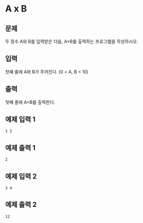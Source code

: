 # A x B

## 문제
두 정수 A와 B를 입력받은 다음, A×B를 출력하는 프로그램을 작성하시오.

## 입력
첫째 줄에 A와 B가 주어진다. (0 < A, B < 10)

## 출력
첫째 줄에 A×B를 출력한다.

## 예제 입력 1
	1 2
## 예제 출력 1
	2

## 예제 입력 2
	3 4
## 예제 출력 2
	12